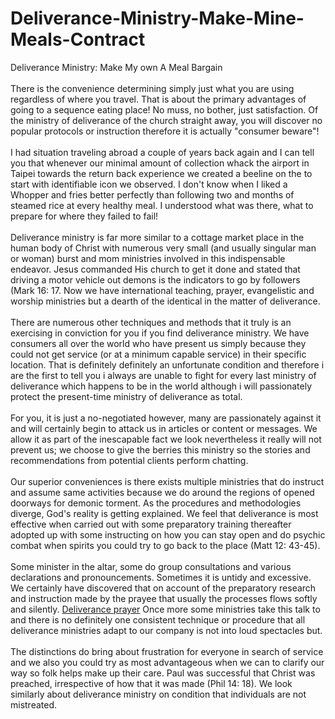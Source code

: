# Deliverance-Ministry-Make-Mine-Meals-Contract
<p>Deliverance Ministry: Make My own A Meal Bargain<br />
<br />
There is the convenience determining simply just what you are using regardless of where you travel. That is about the primary advantages of going to a sequence eating place! No muss, no bother, just satisfaction. Of the ministry of deliverance of the church straight away, you will discover no popular protocols or instruction therefore it is actually &quot;consumer beware&quot;!<br />
<br />
I had situation traveling abroad a couple of years back again and I can tell you that whenever our minimal amount of collection whack the airport in Taipei towards the return back experience we created a beeline on the to start with identifiable icon we observed. I don&#39;t know when I liked a Whopper and fries better perfectly than following two and months of steamed rice at every healthy meal. I understood what was there, what to prepare for where they failed to fail!<br />
<br />
Deliverance ministry is far more similar to a cottage market place in the human body of Christ with numerous very small (and usually singular man or woman) burst and mom ministries involved in this indispensable endeavor. Jesus commanded His church to get it done and stated that driving a motor vehicle out demons is the indicators to go by followers (Mark 16: 17. Now we have international teaching, prayer, evangelistic and worship ministries but a dearth of the identical in the matter of deliverance.<br />
<br />
There are numerous other techniques and methods that it truly is an exercising in conviction for you if you find deliverance ministry. We have consumers all over the world who have present us simply because they could not get service (or at a minimum capable service) in their specific location. That is definitely definitely an unfortunate condition and therefore i are the first to tell you i always are unable to fight for every last ministry of deliverance which happens to be in the world although i will passionately protect the present-time ministry of deliverance as total.<br />
<br />
For you, it is just a no-negotiated however, many are passionately against it and will certainly begin to attack us in articles or content or messages. We allow it as part of the inescapable fact we look nevertheless it really will not prevent us; we choose to give the berries this ministry so the stories and recommendations from potential clients perform chatting.<br />
<br />
Our superior conveniences is there exists multiple ministries that do instruct and assume same activities because we do around the regions of opened doorways for demonic torment. As the procedures and methodologies diverge, God&#39;s reality is getting explained. We feel that deliverance is most effective when carried out with some preparatory training thereafter adopted up with some instructing on how you can stay open and do psychic combat when spirits you could try to go back to the place (Matt 12: 43-45).<br />
<br />
Some minister in the altar, some do group consultations and various declarations and pronouncements. Sometimes it is untidy and excessive. We certainly have discovered that on account of the preparatory research and instruction made by the prayee that usually the processes flows softly and silently. <a href="https://RandyGoodwin.org">Deliverance prayer</a>&nbsp;Once more some ministries take this talk to and there is no definitely one consistent technique or procedure that all deliverance ministries adapt to our company is not into loud spectacles but.<br />
<br />
The distinctions do bring about frustration for everyone in search of service and we also you could try as most advantageous when we can to clarify our way so folk helps make up their care. Paul was successful that Christ was preached, irrespective of how that it was made (Phil 14: 18). We look similarly about deliverance ministry on condition that individuals are not mistreated.</p>
